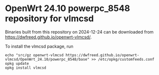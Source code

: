 OpenWrt 24.10 powerpc_8548 repository for vlmcsd
========

Binaries built from this repository on 2024-12-24 can be downloaded from <https://dwfreed.github.io/openwrt-vlmcsd/>.

To install the vlmcsd package, run

```
echo "src/gz openwrt-vlmcsd https://dwfreed.github.io/openwrt-vlmcsd/OpenWrt_24.10/powerpc_8548/base" >> /etc/opkg/customfeeds.conf
opkg update
opkg install vlmcsd
```
